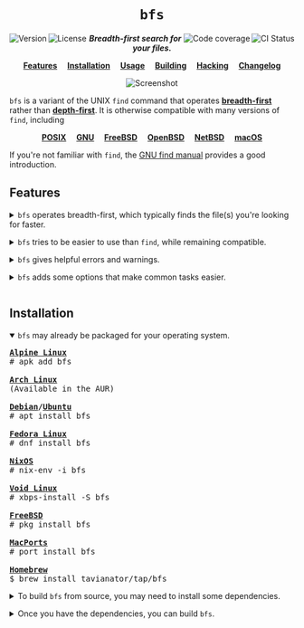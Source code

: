 <div align="center">

`bfs`
=====

<a href="https://github.com/tavianator/bfs/releases"><img src="https://img.shields.io/github/v/tag/tavianator/bfs?label=version" alt="Version" align="left"></a>
<a href="/LICENSE"><img src="https://img.shields.io/badge/license-0BSD-blue.svg" alt="License" align="left"></a>
<a href="https://github.com/tavianator/bfs/actions/workflows/ci.yml"><img src="https://img.shields.io/github/workflow/status/tavianator/bfs/CI?label=CI" alt="CI Status" align="right"></a>
<a href="https://codecov.io/gh/tavianator/bfs"><img src="https://img.shields.io/codecov/c/github/tavianator/bfs?token=PpBVuozOVC" alt="Code coverage" align="right"/></a>

***Breadth-first search for your files.***

**[Features](#features)**&emsp;
**[Installation](#installation)**&emsp;
**[Usage](/docs/USAGE.md)**&emsp;
**[Building](/docs/BUILDING.md)**&emsp;
**[Hacking](/docs/HACKING.md)**&emsp;
**[Changelog](/docs/CHANGELOG.md)**

<img src="https://tavianator.github.io/bfs/animation.svg" alt="Screenshot">
<p></p>
</div>

`bfs` is a variant of the UNIX `find` command that operates [**breadth-first**](https://en.wikipedia.org/wiki/Breadth-first_search) rather than [**depth-first**](https://en.wikipedia.org/wiki/Depth-first_search).
It is otherwise compatible with many versions of `find`, including

<div align="center">

**[POSIX](http://pubs.opengroup.org/onlinepubs/9699919799/utilities/find.html)**&emsp;
**[GNU](https://www.gnu.org/software/findutils/)**&emsp;
**[FreeBSD](https://www.freebsd.org/cgi/man.cgi?find(1))**&emsp;
**[OpenBSD](https://man.openbsd.org/find.1)**&emsp;
**[NetBSD](https://man.netbsd.org/find.1)**&emsp;
**[macOS](https://ss64.com/osx/find.html)**

</div>

If you're not familiar with `find`, the [GNU find manual](https://www.gnu.org/software/findutils/manual/html_mono/find.html) provides a good introduction.


Features
--------

<details>
<summary>
<code>bfs</code> operates breadth-first, which typically finds the file(s) you're looking for faster.
<p></p>
</summary>

Imagine the following directory tree:

<pre>
haystack
├── deep
│   └── 1
│       └── 2
│           └── 3
│               └── 4
│                   └── ...
└── shallow
    └── <strong>needle</strong>
</pre>

`find` will explore the entire `deep` directory tree before it ever gets to the `shallow` one that contains what you're looking for.

<pre>
$ <strong>find</strong> haystack
haystack
haystack/deep
haystack/deep/1
haystack/deep/1/2
haystack/deep/1/2/3
haystack/deep/1/2/3/4
...
haystack/shallow
<strong>haystack/shallow/needle</strong>
</pre>

On the other hand, `bfs` lists files from shallowest to deepest, so you never have to wait for it to explore an entire unrelated subtree.

<pre>
$ <strong>bfs</strong> haystack
haystack
haystack/deep
haystack/shallow
haystack/deep/1
<strong>haystack/shallow/needle</strong>
haystack/deep/1/2
haystack/deep/1/2/3
haystack/deep/1/2/3/4
...
</pre>
</details>

<details>
<summary>
<code>bfs</code> tries to be easier to use than <code>find</code>, while remaining compatible.
<p></p>
</summary>

For example, `bfs` is less picky about where you put its arguments:

<table>
<tbody>
<tr></tr>
<tr>
<td width="506">

```console
$ bfs -L -name 'needle' haystack
haystack/needle

$ bfs haystack -L -name 'needle'
haystack/needle

$ bfs -L haystack -name 'needle'
haystack/needle
```

</td>
<td width="506">

```console
$ find -L -name 'needle' haystack
find: paths must precede expression: haystack

$ find haystack -L -name 'needle'
find: unknown predicate `-L'

$ find -L haystack -name 'needle'
haystack/needle
```

</td>
</tr>
</tbody>
</table>
</details>

<details>
<summary>
<code>bfs</code> gives helpful errors and warnings.
<p></p>
</summary>

For example, `bfs` will detect and suggest corrections for typos:

<pre>
$ bfs -nam needle
<strong>bfs: error:</strong> bfs <strong>-nam</strong> needle
<strong>bfs: error:</strong>     <strong>~~~~</strong>
<strong>bfs: error:</strong> Unknown argument; did you mean <strong>-name</strong>?
</pre>

`bfs` also includes a powerful static analysis to help catch mistakes:

<pre>
$ bfs -print -name 'needle'
<strong>bfs: warning:</strong> bfs -print <strong>-name needle</strong>
<strong>bfs: warning:</strong>            <strong>~~~~~~~~~~~~</strong>
<strong>bfs: warning:</strong> The result of this expression is ignored.
</pre>
</details>

<details>
<summary>
<code>bfs</code> adds some options that make common tasks easier.
<p></p>
</summary>

For example, the `-exclude` operator skips over entire subtrees whenever an expression matches.
`-exclude` is both more powerful and easier to use than the standard `-prune` action; compare

<pre>
$ bfs -name config <strong>-exclude -name .git</strong>
</pre>

to the equivalent

<pre>
$ find <strong>! \( -name .git -prune \)</strong> -name config
</pre>

As an additional shorthand, `-nohidden` skips over all hidden files and directories.
See the [usage documentation](/docs/USAGE.md#extensions) for more about the extensions provided by `bfs`.
</details>


Installation
------------

<details open>
<summary>
<code>bfs</code> may already be packaged for your operating system.
<p></p>
</summary>

<pre>
<strong><a href="https://pkgs.alpinelinux.org/packages?name=bfs">Alpine Linux</a></strong>
# apk add bfs

<strong><a href="https://aur.archlinux.org/packages/bfs">Arch Linux</a></strong>
(Available in the AUR)

<strong><a href="https://packages.debian.org/sid/bfs">Debian</a>/<a href="https://packages.ubuntu.com/kinetic/bfs">Ubuntu</a></strong>
# apt install bfs

<strong><a href="https://src.fedoraproject.org/rpms/bfs">Fedora Linux</a></strong>
# dnf install bfs

<strong><a href="https://search.nixos.org/packages?channel=unstable&show=bfs&from=0&size=1&sort=relevance&type=packages&query=bfs">NixOS</a></strong>
# nix-env -i bfs

<strong><a href="https://voidlinux.org/packages/?arch=x86_64&q=bfs">Void Linux</a></strong>
# xbps-install -S bfs

<strong><a href="https://www.freshports.org/sysutils/bfs">FreeBSD</a></strong>
# pkg install bfs

<strong><a href="https://ports.macports.org/port/bfs/">MacPorts</a></strong>
# port install bfs

<strong><a href="https://github.com/tavianator/homebrew-tap/blob/master/Formula/bfs.rb">Homebrew</a></strong>
$ brew install tavianator/tap/bfs
</pre>
</details>

<details>
<summary>
To build <code>bfs</code> from source, you may need to install some dependencies.
<p></p>
</summary>

The only absolute requirements for building `bfs` are a C compiler, [GNU make](https://www.gnu.org/software/make/), and [Bash](https://www.gnu.org/software/bash/).
These are installed by default on many systems, and easy to install on most others.
Refer to your operating system's documentation on building software.

`bfs` also depends on some system libraries for some of its features.
Here's how to install them on some common platforms:

<pre>
<strong>Alpine Linux</strong>
# apk add acl{,-dev} attr{,-dev} libcap{,-dev} oniguruma-dev

<strong>Arch Linux</strong>
# pacman -S acl attr libcap oniguruma

<strong>Debian/Ubuntu</strong>
# apt install acl libacl1-dev attr libattr1-dev libcap2-bin libcap-dev libonig-dev

<strong>Fedora</strong>
# dnf install libacl-devel libattr-devel libcap-devel oniguruma-devel

<strong>NixOS</strong>
# nix-env -i acl attr libcap oniguruma

<strong>Void Linux</strong>
# xbps-install -S acl-{devel,progs} attr-{devel,progs} libcap-{devel,progs} oniguruma-devel

<strong>FreeBSD</strong>
# pkg install oniguruma

<strong>MacPorts</strong>
# port install oniguruma6

<strong>Homebrew</strong>
$ brew install oniguruma
</pre>

These dependencies are technically optional, though strongly recommended.
See the [build documentation](/docs/BUILDING.md#dependencies) for how to disable them.
</details>

<details>
<summary>
Once you have the dependencies, you can build <code>bfs</code>.
<p></p>
</summary>

Download one of the [releases](https://github.com/tavianator/bfs/releases) or clone the [git repo](https://github.com/tavianator/bfs).
Then run

    $ make

This will build the `./bin/bfs` binary.
Run the test suite to make sure it works correctly:

    $ make check

If you're interested in speed, you may want to build the release version instead:

    $ make release

Finally, if you want to install it globally, run

    # make install

</details>

